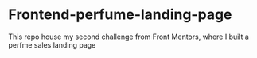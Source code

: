 # Frontend-perfume-landing-page
This repo house my second challenge from Front Mentors, where I built a perfme sales landing page

